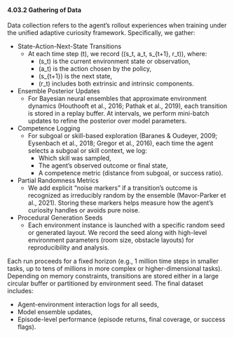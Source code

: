 #### 4.03.2 Gathering of Data

Data collection refers to the agent’s rollout experiences when training under the unified adaptive curiosity framework. Specifically, we gather:
- State-Action-Next-State Transitions
  - At each time step \(t\), we record \((s_t, a_t, s_{t+1}, r_t)\), where:
    - \(s_t\) is the current environment state or observation,
    - \(a_t\) is the action chosen by the policy,
    - \(s_{t+1}\) is the next state,
    - \(r_t\) includes both extrinsic and intrinsic components.
- Ensemble Posterior Updates
  - For Bayesian neural ensembles that approximate environment dynamics (Houthooft et al., 2016; Pathak et al., 2019), each transition is stored in a replay buffer. At intervals, we perform mini-batch updates to refine the posterior over model parameters.
- Competence Logging
  - For subgoal or skill-based exploration (Baranes & Oudeyer, 2009; Eysenbach et al., 2018; Gregor et al., 2016), each time the agent selects a subgoal or skill context, we log:
    - Which skill was sampled,
    - The agent’s observed outcome or final state,
    - A competence metric (distance from subgoal, or success ratio).
- Partial Randomness Metrics
  - We add explicit “noise markers” if a transition’s outcome is recognized as irreducibly random by the ensemble (Mavor-Parker et al., 2021). Storing these markers helps measure how the agent’s curiosity handles or avoids pure noise.
- Procedural Generation Seeds
  - Each environment instance is launched with a specific random seed or generated layout. We record the seed along with high-level environment parameters (room size, obstacle layouts) for reproducibility and analysis.

Each run proceeds for a fixed horizon (e.g., 1 million time steps in smaller tasks, up to tens of millions in more complex or higher-dimensional tasks). Depending on memory constraints, transitions are stored either in a large circular buffer or partitioned by environment seed. The final dataset includes:
- Agent-environment interaction logs for all seeds,
- Model ensemble updates,
- Episode-level performance (episode returns, final coverage, or success flags).
